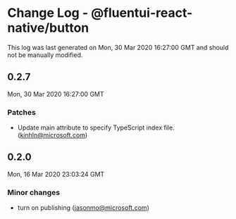 # Change Log - @fluentui-react-native/button

This log was last generated on Mon, 30 Mar 2020 16:27:00 GMT and should not be manually modified.

## 0.2.7
Mon, 30 Mar 2020 16:27:00 GMT

### Patches

- Update main attribute to specify TypeScript index file. (kinhln@microsoft.com)
## 0.2.0
Mon, 16 Mar 2020 23:03:24 GMT

### Minor changes

- turn on publishing (jasonmo@microsoft.com)